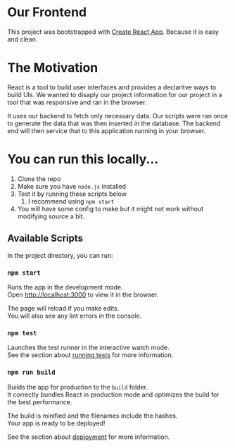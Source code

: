 # Our Frontend

This project was bootstrapped with [Create React App](https://github.com/facebook/create-react-app). Because it is easy and clean.

# The Motivation

React is a tool to build user interfaces and provides a declaritve ways to build UIs. We wanted to disaply our project information 
for our project in a tool that was responsive and ran in the browser. 

It uses our backend to fetch only necessary data. Our scripts were ran once to generate the data that was then inserted in the database. 
The backend end will then service that to this application running in your browser. 


# You can run this locally...
1. Clone the repo
2. Make sure you have `node.js` installed
3. Test it by running these scripts below
   1. I recommend using ```npm start```
4. You will have some config to make but it might not work without modifying source a bit.



## Available Scripts

In the project directory, you can run:

### `npm start`

Runs the app in the development mode.\
Open [http://localhost:3000](http://localhost:3000) to view it in the browser.

The page will reload if you make edits.\
You will also see any lint errors in the console.

### `npm test`

Launches the test runner in the interactive watch mode.\
See the section about [running tests](https://facebook.github.io/create-react-app/docs/running-tests) for more information.

### `npm run build`

Builds the app for production to the `build` folder.\
It correctly bundles React in production mode and optimizes the build for the best performance.

The build is minified and the filenames include the hashes.\
Your app is ready to be deployed!

See the section about [deployment](https://facebook.github.io/create-react-app/docs/deployment) for more information.
